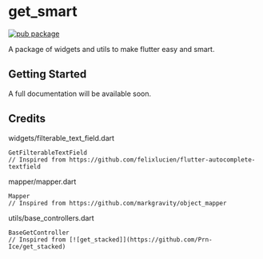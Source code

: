 # get_smart

[![pub package](https://img.shields.io/pub/v/get_smart.svg)](https://pub.dev/packages/get_smart)

A package of widgets and utils to make flutter easy and smart.

## Getting Started

A full documentation will be available soon.


## Credits

widgets/filterable_text_field.dart
```
GetFilterableTextField
// Inspired from https://github.com/felixlucien/flutter-autocomplete-textfield
```

mapper/mapper.dart
```
Mapper
// Inspired from https://github.com/markgravity/object_mapper
```

utils/base_controllers.dart
```
BaseGetController
// Inspired from [![get_stacked]](https://github.com/Prn-Ice/get_stacked)
```

